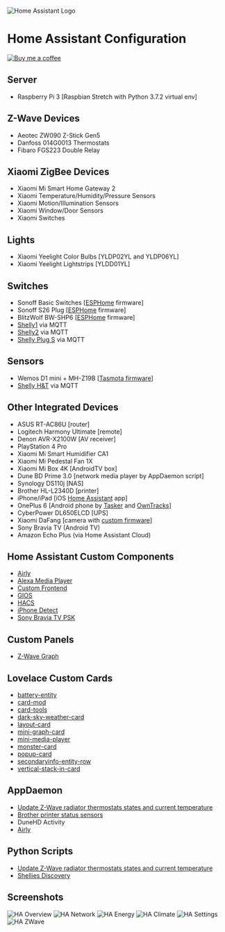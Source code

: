 ![Home Assistant Logo](https://github.com/brianjking/hass-config/blob/master/images/hass.png "Home Assistant Logo")

# Home Assistant Configuration
[![Buy me a coffee][buy-me-a-coffee-shield]][buy-me-a-coffee]

## Server

* Raspberry Pi 3 [Raspbian Stretch with Python 3.7.2 virtual env]

## Z-Wave Devices

* Aeotec ZW090 Z-Stick Gen5
* Danfoss 014G0013 Thermostats
* Fibaro FGS223 Double Relay

## Xiaomi ZigBee Devices

* Xiaomi Mi Smart Home Gateway 2
* Xiaomi Temperature/Humidity/Pressure Sensors
* Xiaomi Motion/Illumination Sensors
* Xiaomi Window/Door Sensors
* Xiaomi Switches

## Lights

* Xiaomi Yeelight Color Bulbs [YLDP02YL and YLDP06YL]
* Xiaomi Yeelight Lightstrips [YLDD01YL]

## Switches

* Sonoff Basic Switches [[ESPHome](https://esphome.io) firmware]
* Sonoff S26 Plug [[ESPHome](https://esphome.io) firmware]
* BlitzWolf BW-SHP6 [[ESPHome](https://esphome.io) firmware]
* [Shelly1](https://shelly.cloud/shelly1-open-source/) via MQTT
* [Shelly2](https://shelly.cloud/shelly2/) via MQTT
* [Shelly Plug S](https://shelly.cloud/shelly-plug-s/) via MQTT

## Sensors

* Wemos D1 mini + MH-Z19B [[Tasmota firmware](https://github.com/arendst/Sonoff-Tasmota)]
* [Shelly H&T](https://shelly.cloud/shelly-humidity-and-temperature/) via MQTT

## Other Integrated Devices

* ASUS RT-AC86U [router]
* Logitech Harmony Ultimate [remote]
* Denon AVR-X2100W [AV receiver]
* PlayStation 4 Pro
* Xiaomi Mi Smart Humidifier CA1
* Xiaomi Mi Pedestal Fan 1X
* Xiaomi Mi Box 4K [AndroidTV box]
* Dune BD Prime 3.0 [network media player by AppDaemon script]
* Synology DS110j [NAS]
* Brother HL-L2340D [printer]
* iPhone/iPad [iOS [Home Assistant](https://itunes.apple.com/us/app/home-assistant-companion/id1099568401) app]
* OnePlus 6 [Android phone by [Tasker](https://play.google.com/store/apps/details?id=net.dinglisch.android.taskerm) and [OwnTracks](https://play.google.com/store/apps/details?id=org.owntracks.android&hl=pl)]
* CyberPower DL650ELCD [UPS]
* Xiaomi DaFang [camera with [custom firmware](https://github.com/EliasKotlyar/Xiaomi-Dafang-Hacks)]
* Sony Bravia TV (Android TV)
* Amazon Echo Plus (via Home Assistant Cloud)

## Home Assistant Custom Components

* [Airly](https://github.com/bieniu/ha-airly)
* [Alexa Media Player](https://github.com/custom-components/alexa_media_player)
* [Custom Frontend](https://github.com/home-assistant/home-assistant/pull/10783)
* [GIOS](https://github.com/bieniu/ha-gios)
* [HACS](https://github.com/custom-components/hacs)
* [iPhone Detect](https://github.com/mudape/iphonedetect)
* [Sony Bravia TV PSK](https://github.com/custom-components/media_player.braviatv_psk)

## Custom Panels

* [Z-Wave Graph](https://gist.github.com/AdamNaj/cbf4d792a22f443fe9d354e4dca4de00)

## Lovelace Custom Cards

* [battery-entity](https://github.com/cbulock/lovelace-battery-entity)
* [card-mod](https://github.com/thomasloven/lovelace-card-mod)
* [card-tools](https://github.com/thomasloven/lovelace-card-tools)
* [dark-sky-weather-card](https://github.com/iammexx/home-assistant-config/tree/master/ui/darksky)
* [layout-card](https://github.com/thomasloven/lovelace-layout-card)
* [mini-graph-card](https://github.com/kalkih/mini-graph-card)
* [mini-media-player](https://github.com/kalkih/mini-media-player)
* [monster-card](https://github.com/ciotlosm/custom-lovelace/tree/master/monster-card)
* [popup-card](https://github.com/thomasloven/lovelace-popup-card)
* [secondaryinfo-entity-row](https://github.com/MizterB/lovelace-secondaryinfo-entity-row)
* [vertical-stack-in-card](https://github.com/custom-cards/vertical-stack-in-card)

## AppDaemon

* [Update Z-Wave radiator thermostats states and current temperature](https://github.com/bieniu/ha-ad-thermostats-update)
* [Brother printer status sensors](https://github.com/bieniu/ha-ad-brother-printer)
* DuneHD Activity
* [Airly](https://github.com/bieniu/ha-ad-airly)

## Python Scripts

* [Update Z-Wave radiator thermostats states and current temperature](https://github.com/bieniu/ha-thermostat-update)
* [Shellies Discovery](https://github.com/bieniu/ha-shellies-discovery)

## Screenshots

![HA Overview](https://github.com/bieniu/home-assistant-config/blob/master/screenshots/HA-overview.png)
![HA Network](https://github.com/bieniu/home-assistant-config/blob/master/screenshots/HA-network.png)
![HA Energy](https://github.com/bieniu/home-assistant-config/blob/master/screenshots/HA-energy.png)
![HA Climate](https://github.com/bieniu/home-assistant-config/blob/master/screenshots/HA-climate.png)
![HA Settings](https://github.com/bieniu/home-assistant-config/blob/master/screenshots/HA-settings.png)
![HA ZWave](https://github.com/bieniu/home-assistant-config/blob/master/screenshots/HA-zwave.png)

[buy-me-a-coffee-shield]: https://img.shields.io/static/v1.svg?label=%20&message=Buy%20me%20a%20coffee&color=6f4e37&logo=buy%20me%20a%20coffee&logoColor=white
[buy-me-a-coffee]: https://www.buymeacoffee.com/QnLdxeaqO
